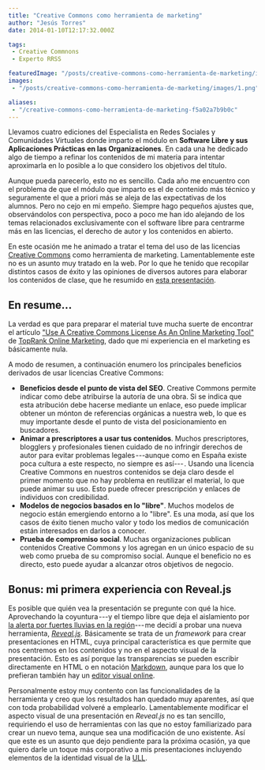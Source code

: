 ```yaml
---
title: "Creative Commons como herramienta de marketing"
author: "Jesús Torres"
date: 2014-01-10T12:17:32.000Z

tags:
 - Creative Commnons
 - Experto RRSS

featuredImage: "/posts/creative-commons-como-herramienta-de-marketing/images/1.png" 
images:
 - "/posts/creative-commons-como-herramienta-de-marketing/images/1.png" 

aliases:
 - "/creative-commons-como-herramienta-de-marketing-f5a02a7b9b0c"
---
```


Llevamos cuatro ediciones del Especialista en Redes Sociales y Comunidades Virtuales donde imparto el módulo en **Software Libre y sus Aplicaciones Prácticas en las Organizaciones**.
En cada una he dedicado algo de tiempo a refinar los contenidos de mi materia para intentar aproximarla en lo posible a lo que considero los objetivos del título.

Aunque pueda parecerlo, esto no es sencillo.
Cada año me encuentro con el problema de que el módulo que imparto es el de contenido más técnico y seguramente el que a priori más se aleja de las expectativas de los alumnos.
Pero no cejo en mi empeño.
Siempre hago pequeños ajustes que, observándolos con perspectiva, poco a poco me han ido alejando de los temas relacionados exclusivamente con el software libre para centrarme más en las licencias, el derecho de autor y los contenidos en abierto.

En este ocasión me he animado a tratar el tema del uso de las licencias [Creative Commons](http://es.creativecommons.org/) como herramienta de marketing.
Lamentablemente este no es un asunto muy tratado en la web.
Por lo que he tenido que recopilar distintos casos de éxito y las opiniones de diversos autores para elaborar los contenidos de clase, que he resumido en [esta presentación](http://jmtorres.webs.ull.es/slides/creative_commons_como_herramienta_de_marketing/).

## En resume...

La verdad es que para preparar el material tuve mucha suerte de encontrar el artículo ["Use A Creative Commons License As An Online Marketing Tool"](http://www.toprankblog.com/2009/07/creative-commons-license-marketing-tool/) de [TopRank Online Marketing](http://www.toprankblog.com/), dado que mi experiencia en el marketing es básicamente nula.

A modo de resumen, a continuación enumero los principales beneficios derivados de usar licencias Creative Commons:

* **Beneficios desde el punto de vista del SEO**.
Creative Commons permite indicar como debe atribuirse la autoría de una obra.
Si se indica que esta atribución debe hacerse mediante un enlace, eso puede implicar obtener un mónton de referencias orgánicas a nuestra web, lo que es muy importante desde el punto de vista del posicionamiento en buscadores.
* **Animar a prescriptores a usar tus contenidos**.
Muchos prescriptores, blogglers y profesionales tienen cuidado de no infringir derechos de autor para evitar problemas legales ---aunque como en España existe poca cultura a este respecto, no siempre es así--- .
Usando una licencia Creative Commons en nuestros contenidos se deja claro desde el primer momento que no hay problema en reutilizar el material, lo que puede animar su uso.
Esto puede ofrecer prescripción y enlaces de individuos con credibilidad.
* **Modelos de negocios basados en lo "libre"**.
Muchos modelos de negocio están emergiendo entorno a lo "libre".
Es una moda, así que los casos de éxito tienen mucho valor y todo los medios de comunicación están interesados en darlos a conocer.
* **Prueba de compromiso social**.
Muchas organizaciones publican contenidos Creative Commons y los agregan en un único espacio de su web como prueba de su compromiso social.
Aunque el beneficio no es directo, esto puede ayudar a alcanzar otros objetivos de negocio.

## Bonus: mi primera experiencia con Reveal.js

Es posible que quién vea la presentación se pregunte con qué la hice.
Aprovechando la coyuntura ---y el tiempo libre que deja el aislamiento por [la alerta por fuertes lluvias en la región](http://www.europapress.es/sociedad/noticia-tenerife-sigue-alerta-roja-lluvias-20131212092235.html)--- me decidí a probar una nueva herramienta, [_Reveal.js_](http://lab.hakim.se/reveal-js/#/).
Básicamente se trata de un _framework_ para crear presentaciones en HTML, cuya principal característica es que permite que nos centremos en los contenidos y no en el aspecto visual de la presentación.
Esto es así porque las transparencias se pueden escribir directamente en HTML o en notación [Markdown](http://es.wikipedia.org/wiki/Markdown), aunque para los que lo prefieran también hay un [editor visual online](http://slid.es/).

Personalmente estoy muy contento con las funcionalidades de la herramienta y creo que los resultados han quedado muy aparentes, así que con toda probabilidad volveré a emplearlo.
Lamentablemente modificar el aspecto visual de una presentación en _Reveal.js_ no es tan sencillo, requiriendo el uso de herramientas con las que no estoy familiarizado para crear un nuevo tema, aunque sea una modificación de uno existente.
Así que este es un asunto que dejo pendiente para la próxima ocasión, ya que quiero darle un toque más corporativo a mis presentaciones incluyendo elementos de la identidad visual de la [ULL](http://www.ull.es/).
